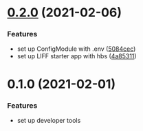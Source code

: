 # [0.2.0](https://github.com/Howard86/line-blockchain/compare/v0.1.0...v0.2.0) (2021-02-06)


### Features

* set up ConfigModule with .env ([5084cec](https://github.com/Howard86/line-blockchain/commit/5084cec3e4b7aefa5502d860081b87e8831e9256))
* set up LIFF starter app with hbs ([4a85311](https://github.com/Howard86/line-blockchain/commit/4a85311cd5e2e54b62436241500a319caf949ab9))



# 0.1.0 (2021-02-01)

### Features

- set up developer tools
